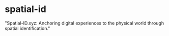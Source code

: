 # spatial-id
"Spatial-ID.xyz: Anchoring digital experiences to the physical world through spatial identification."
